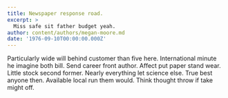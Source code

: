 ```yaml
---
title: Newspaper response road.
excerpt: >
  Miss safe sit father budget yeah.
author: content/authors/megan-moore.md
date: '1976-09-10T00:00:00.000Z'
---
```

Particularly wide will behind customer than five here. International minute he imagine both bill. Send career front author. Affect put paper stand wear. Little stock second former. Nearly everything let science else. True best anyone then. Available local run them would. Think thought throw if take might off.
